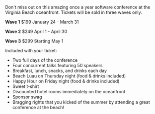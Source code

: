 Don't miss out on this amazing once a year software conference at the Virginia Beach oceanfront. Tickets will be sold in three waves only.

**Wave 1**
$199 January 24 - March 31

**Wave 2**
$249 April 1 - April 30

**Wave 3**
$299 Starting May 1

Included with your ticket:
* Two full days of the conference
* Four concurrent talks featuring 50 speakers
* Breakfast, lunch, snacks, and drinks each day
* Beach Luau on Thursday night (food & drinks included)
* Happy Hour on Friday night (food & drinks included)
* Sweet t-shirt
* Discounted hotel rooms immediately on the oceanfront
* Sponsor swag
* Bragging rights that you kicked of the summer by attending a great conference at the beach!
